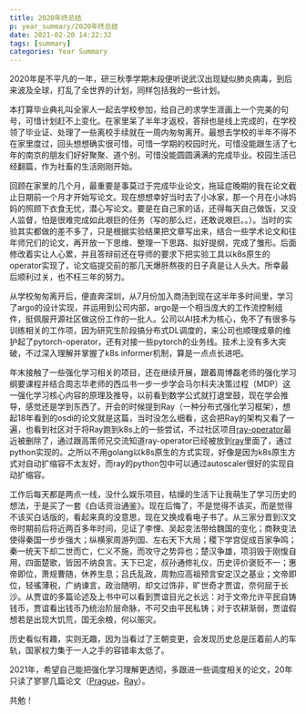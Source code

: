 ```yaml
---
title: 2020年终总结
p: year_summary/2020年终总结
date: 2021-02-20 14:22:32
tags: [summary]
categories: Year Summary
---
```


2020年是不平凡的一年，研三秋季学期末段便听说武汉出现疑似肺炎病毒，到后来波及全球，打乱了全世界的计划，同样包括我的一些计划。

本打算毕业典礼叫全家人一起去学校参加，给自己的求学生涯画上一个完美的句号，可惜计划赶不上变化。在家里呆了半年才返校，答辩也是线上完成的，在学校领了毕业证、处理了一些离校手续就在一周内匆匆离开。最想去学校的半年不得不在家里度过，回头想想确实很可惜，可惜一学期的校园时光，可惜没能跟生活了七年的南京的朋友们好好聚聚、道个别，可惜没能圆圆满满的完成毕业。校园生活已经翻篇，作为社畜的生活刚刚开始。

回顾在家里的几个月，最重要是事莫过于完成毕业论文，拖延症晚期的我在论文截止日期前一个月才开始写论文。现在想想幸好当时去了小冰家，那一个月在小冰妈妈的照顾下衣食无忧，潜心写论文。要是在自己家的话，还得每天自己做饭，又没人监督，怕是很难完成如此艰巨的任务（写的那么烂，还敢说艰巨。。）。当时的实验其实都做的差不多了，只是根据实验结果把文章写出来，结合一些学术论文和往年师兄们的论文，再开放一下思维、整理一下思路、拟好提纲，完成了雏形。后面修改着实让人心累，并且答辩前还在导师的要求下把实验工具以k8s原生的operator实现了，论文临提交前的那几天爆肝熬夜的日子真是让人头大。所幸最后顺利过关，也不枉三年的努力。

<!--more-->

从学校匆匆离开后，便直奔深圳，从7月份加入商汤到现在这半年多时间里，学习了argo的设计实现，并运用到公司内部，argo是一个相当庞大的工作流控制组件，挺佩服开源社区做这份工作的一批人。公司以AI技术为核心，免不了有很多与训练相关的工作项，因为研究生阶段搞分布式DL调度的，来公司也顺理成章的维护起了pytorch-operator，还有对接一些pytorch的业务线。技术上没有多大突破，不过深入理解并掌握了k8s informer机制，算是一点点长进吧。

年末接触了一些强化学习相关的项目，还在继续开展，跟着周博磊老师的强化学习纲要课程并结合周志华老师的西瓜书一步一步学会马尔科夫决策过程（MDP）这一强化学习核心内容的原理及推导，以前看到数学公式就打退堂鼓，现在学会推导，感觉还是学到东西了。开会的时候提到Ray（一种分布式强化学习框架），想起18年看到的osdi的论文就是这篇，当时没怎么细看，这会把Ray的架构又看了一遍，也看到社区对于将Ray跑到k8s上的一些尝试，不过社区项目[ray-operator](https://github.com/ray-project/ray-operator/)最近被删除了，通过跟高策师兄交流知道ray-operator已经被放到[ray](https://github.com/ray-project/ray)里面了，通过python实现的。之所以不用golang以k8s原生的方式实现，好像是因为k8s原生方式对自动扩缩容不太友好，而ray的python包中可以通过autoscaler很好的实现自动扩缩容。

工作后每天都是两点一线，没什么娱乐项目，枯燥的生活下让我萌生了学习历史的想法，于是买了一套《白话资治通鉴》。现在后悔了，不是觉得不该买，而是觉得不该买白话版的，看起来真的没意思，现在又换成看电子书了。从三家分晋到汉文帝时期前后将近两百多年时间，见证了李悝、吴起变法带给魏国的变化；商鞅变法使得秦国一步步强大；纵横家周游列国、左右天下大局；稷下学宫促成百家争鸣；秦一统天下却二世而亡，仁义不施，而攻守之势异也；楚汉争雄，项羽毁于刚愎自用，四面楚歌，皆因不纳良言。天下已定，叔孙通修礼仪，历史评价褒贬不一；惠帝即位，萧规曹随，休养生息；吕氏乱政，周勃应高祖预言安定汉之基业；文帝即位，轻徭薄税，广纳谏言，政治随明，却文过饰非，旷世奇才贾谊，奈何屈于长沙。从贾谊的多篇论述及上书中可以看到贾谊目光之长远：对于文帝允许平民自铸钱币，贾谊看出钱币乃统治阶层命脉，不可交由平民私铸；对于农耕渐弱，贾谊假想若是出现大饥荒，国无余粮，何以赈灾。

历史看似有趣，实则无趣，因为当看过了王朝变更，会发现历史总是压着前人的车轨，国家权力集于一人之手的容错率太低了。

2021年，希望自己能把强化学习理解更透彻，多跟进一些调度相关的论文，20年只读了寥寥几篇论文（[Prague](https://dl.acm.org/doi/pdf/10.1145/3373376.3378499)，[Ray](https://arxiv.org/abs/1712.05889)）。

共勉！
